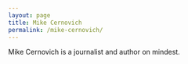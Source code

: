 ```yaml
---
layout: page
title: Mike Cernovich
permalink: /mike-cernovich/
---
```


Mike Cernovich is a journalist and author on mindest.